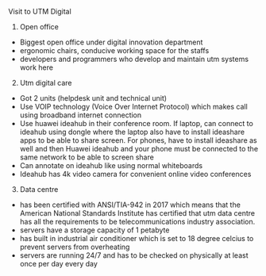 Visit to UTM Digital
1.   Open office
- Biggest open office under digital innovation department
- ergonomic chairs, conducive working space for the staffs
- developers and programmers who develop and maintain utm systems work here
2.   Utm digital care
- Got 2 units (helpdesk unit and technical unit)
- Use VOIP technology (Voice Over Internet Protocol) which makes call using broadband internet connection
- Use huawei ideahub in their conference room. If laptop, can connect to ideahub using dongle where the laptop also have to install ideashare apps to be able to share screen. For phones, have to install ideashare as well and then Huawei ideahub and your phone must be connected to the same network to be able to screen share
- Can annotate on ideahub like using normal whiteboards
- Ideahub has 4k video camera for convenient online video conferences
3.   Data centre
- has been certified with ANSI/TIA-942 in 2017 which means that the American National Standards Institute has certified that utm data centre has all the requirements to be telecommunications industry association.
- servers have a storage capacity of 1 petabyte
- has built in industrial air conditioner which is set to 18 degree celcius to prevent servers from overheating
- servers are running 24/7 and has to be checked on physically at least once per day every day


